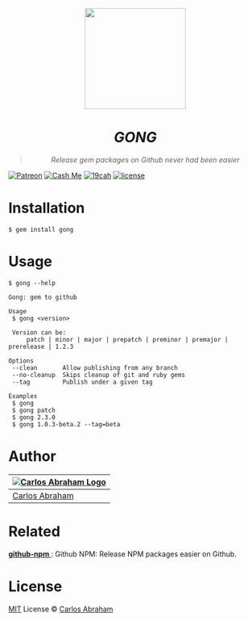 <p align="center">
  	<img src="https://cdn.abraham.gq/projects/gong/gong.svg" width="200px">
</p>

<i align="center">
  
# GONG

> Release gem packages on Github never had been easier

</i>

<!-- Badges -->
[![Patreon][patreon]](https://www.patreon.com/19cah)
[![Cash Me][cash-me]](https://cash.me/$19cah)
[![19cah](https://19cah.com/badge.svg)](https://github.com/19cah)
[![license](https://img.shields.io/github/license/19cah/gong.svg)](https://github.com/19cah/gong/blob/master/LICENSE)
<!-- Badges -->

# Installation

```
$ gem install gong
```

# Usage

```
$ gong --help

Gong: gem to github

Usage
 $ gong <version>

 Version can be:
	 patch | minor | major | prepatch | preminor | premajor | prerelease | 1.2.3

Options
 --clean       Allow publishing from any branch
 --no-cleanup  Skips cleanup of git and ruby gems
 --tag         Publish under a given tag

Examples
 $ gong
 $ gong patch
 $ gong 2.3.0
 $ gong 1.0.3-beta.2 --tag=beta
```

# Author



|[![Carlos Abraham Logo](https://avatars3.githubusercontent.com/u/21347264?s=50&v=4)](https://19cah.com)|
| - |
| [Carlos Abraham](https://github.com/19cah) |


# Related

[**github-npm** ](https://github.com/19cah/github-npm): Github NPM: Release NPM packages easier on Github.

# License

[MIT](https://github.com/19cah/gong/blob/master/LICENSE) License © [Carlos Abraham](https://github.com/19cah)


[cash-me]: https://cdn.abraham.gq/badges/cash-me.svg
[patreon]: https://cdn.abraham.gq/badges/patreon.svg
